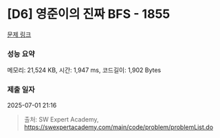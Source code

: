 # [D6] 영준이의 진짜 BFS - 1855 

[문제 링크](https://swexpertacademy.com/main/code/problem/problemDetail.do?contestProbId=AV5LnipaDvwDFAXc) 

### 성능 요약

메모리: 21,524 KB, 시간: 1,947 ms, 코드길이: 1,902 Bytes

### 제출 일자

2025-07-01 21:16



> 출처: SW Expert Academy, https://swexpertacademy.com/main/code/problem/problemList.do